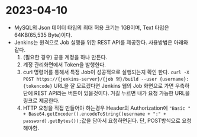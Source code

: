 # 2023-04-10
- MySQL의 Json 데이터 타입의 최대 허용 크기는 1GB이며, Text 타입은 64KB(65,535 Byte)이다.
- Jenkins는 원격으로 Job 실행을 위한 REST API를 제공한다. 사용방법은 아래와 같다.
  1. (필요한 경우) 공용 계정을 하나 만든다.
  2. 계정 관리화면에서 Token을 발행한다.
  3. curl 명령어를 통해서 특정 Job이 성공적으로 실행되는지 확인 한다. `curl -X POST https://{jenkins-server}/{job 명}/build --user {username}:{tokencode}` URL을 잘 모르겠다면 Jenkins 웹의 Job 화면으로 가면 우측하단에 REST API라는 버튼이 있을것이다. 거길 누르면 내가 요청 가능한 URL을 링크로 제공한다.
  4. HTTP 요청을 직접 만들어야 하는경우 Header의 Authorization에 `"Basic " + Base64.getEncoder().encodeToString((username + ":" + password).getBytes());`값을 담아서 요청하면된다. 단, POST방식으로 요청해야함.
  